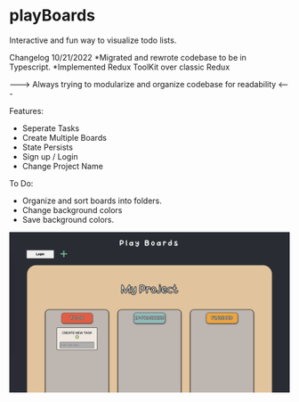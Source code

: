 # playBoards

Interactive and fun way to visualize todo lists.

Changelog
10/21/2022
*Migrated and rewrote codebase to be in Typescript.
*Implemented Redux ToolKit over classic Redux


---> Always trying to modularize and organize codebase for readability <---


Features:
* Seperate Tasks 
* Create Multiple Boards
* State Persists
* Sign up / Login
* Change Project Name

To Do:
* Organize and sort boards into folders.
* Change background colors
* Save background colors.

![README](README.png)


